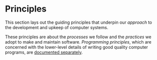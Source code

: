 # Principles

This section lays out the guiding principles that underpin our _approach_ to the development and upkeep of computer systems.

These principles are about the _processes_ we follow and the _practices_ we adopt to make and maintain software. _Programming principles_, which are concerned with the lower-level details of writing good quality computer programs, are [documented separately](/standards/programming/principles).
